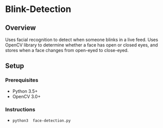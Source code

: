 # Blink-Detection

## Overview
Uses facial recognition to detect when someone blinks in a live feed. Uses OpenCV library to determine whether a face
has open or closed eyes, and stores when a face changes from open-eyed to close-eyed.

## Setup
### Prerequisites
* Python 3.5+
* OpenCV 3.0+

### Instructions
* `python3  face-detection.py`
